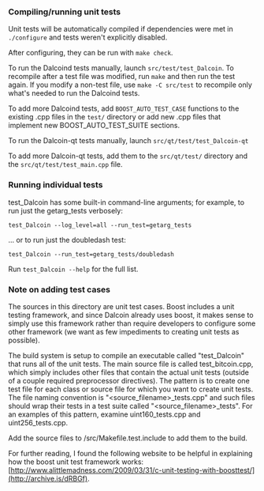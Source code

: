 ### Compiling/running unit tests

Unit tests will be automatically compiled if dependencies were met in `./configure`
and tests weren't explicitly disabled.

After configuring, they can be run with `make check`.

To run the Dalcoind tests manually, launch `src/test/test_Dalcoin`. To recompile
after a test file was modified, run `make` and then run the test again. If you
modify a non-test file, use `make -C src/test` to recompile only what's needed
to run the Dalcoind tests.

To add more Dalcoind tests, add `BOOST_AUTO_TEST_CASE` functions to the existing
.cpp files in the `test/` directory or add new .cpp files that
implement new BOOST_AUTO_TEST_SUITE sections.

To run the Dalcoin-qt tests manually, launch `src/qt/test/test_Dalcoin-qt`

To add more Dalcoin-qt tests, add them to the `src/qt/test/` directory and
the `src/qt/test/test_main.cpp` file.

### Running individual tests

test_Dalcoin has some built-in command-line arguments; for
example, to run just the getarg_tests verbosely:

    test_Dalcoin --log_level=all --run_test=getarg_tests

... or to run just the doubledash test:

    test_Dalcoin --run_test=getarg_tests/doubledash

Run `test_Dalcoin --help` for the full list.

### Note on adding test cases

The sources in this directory are unit test cases.  Boost includes a
unit testing framework, and since Dalcoin already uses boost, it makes
sense to simply use this framework rather than require developers to
configure some other framework (we want as few impediments to creating
unit tests as possible).

The build system is setup to compile an executable called "test_Dalcoin"
that runs all of the unit tests.  The main source file is called
test_bitcoin.cpp, which simply includes other files that contain the
actual unit tests (outside of a couple required preprocessor
directives).  The pattern is to create one test file for each class or
source file for which you want to create unit tests.  The file naming
convention is "<source_filename>_tests.cpp" and such files should wrap
their tests in a test suite called "<source_filename>_tests".  For an
examples of this pattern, examine uint160_tests.cpp and
uint256_tests.cpp.

Add the source files to /src/Makefile.test.include to add them to the build.

For further reading, I found the following website to be helpful in
explaining how the boost unit test framework works:
[http://www.alittlemadness.com/2009/03/31/c-unit-testing-with-boosttest/](http://archive.is/dRBGf).
